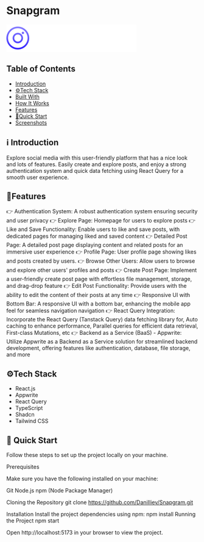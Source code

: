 # Snapgram 
![logo](/public/logo.svg)

## Table of Contents
* [Introduction](#introduction)
* [⚙️Tech Stack](#techStack)
* [Built With](#built-with)
* [How It Works](#how-it-works)
* [Features](#features)
* [🤸Quick Start](#quickStart)
* [Screenshots](#screenshots)


## ℹ️ Introduction
<a name="introduction" />
Explore social media with this user-friendly platform that has a nice look and lots of features. Easily create and explore posts, and enjoy a strong authentication system and quick data fetching using React Query for a smooth user experience.

## 🔋Features 
<a name="features"/>

👉 Authentication System: A robust authentication system ensuring security and user privacy
👉 Explore Page: Homepage for users to explore posts
👉 Like and Save Functionality: Enable users to like and save posts, with dedicated pages for managing liked and saved content
👉 Detailed Post Page: A detailed post page displaying content and related posts for an immersive user experience
👉 Profile Page: User profile page showing likes and posts created by users.
👉 Browse Other Users: Allow users to browse and explore other users' profiles and posts
👉 Create Post Page: Implement a user-friendly create post page with effortless file management, storage, and drag-drop feature
👉 Edit Post Functionality: Provide users with the ability to edit the content of their posts at any time
👉 Responsive UI with Bottom Bar: A responsive UI with a bottom bar, enhancing the mobile app feel for seamless navigation
navigation
👉 React Query Integration: Incorporate the React Query (Tanstack Query) data fetching library for, Auto caching to enhance performance, Parallel queries for efficient data retrieval, First-class Mutations, etc
👉 Backend as a Service (BaaS) - Appwrite: Utilize Appwrite as a Backend as a Service solution for streamlined backend development, offering features like authentication, database, file storage, and more

## ⚙️Tech Stack
- React.js
- Appwrite
- React Query
- TypeScript
- Shadcn
- Tailwind CSS


## 🤸 Quick Start 
Follow these steps to set up the project locally on your machine.

Prerequisites

Make sure you have the following installed on your machine:

Git
Node.js
npm (Node Package Manager)

Cloning the Repository
git clone https://github.com/DaniIliev/Snapgram.git

Installation
Install the project dependencies using npm:
npm install
Running the Project
npm start

Open http://localhost:5173 in your browser to view the project.


